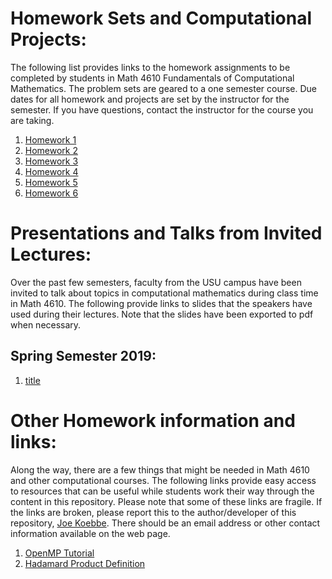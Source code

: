 # Homework Sets and Computational Projects:

The following list provides links to the homework assignments to be completed by students in Math 4610 Fundamentals of
Computational Mathematics. The problem sets are geared to a one semester course. Due dates for all homework and projects are
set by the instructor for the semester. If you have questions, contact the instructor for the course you are taking.

1. [Homework 1](https://jvkoebbe.github.io/math5610/homework/homework1)
2. [Homework 2](https://jvkoebbe.github.io/math5610/homework/homework2)
3. [Homework 3](https://jvkoebbe.github.io/math5610/homework/homework3)
4. [Homework 4](https://jvkoebbe.github.io/math5610/homework/homework4)
5. [Homework 5](https://jvkoebbe.github.io/math5610/homework/homework5)
6. [Homework 6](https://jvkoebbe.github.io/math5610/homework/homework6)

# Presentations and Talks from Invited Lectures:

Over the past few semesters, faculty from the USU campus have been invited to talk about topics in computational mathematics during 
class time in Math 4610. The following provide links to slides that the speakers have used during their lectures. Note that the slides
have been exported to pdf when necessary.

## Spring Semester 2019:

1. [title](https://jvkoebbe.github.io/math5610/homework/jiazhao.pdf)

# Other Homework information and links:

Along the way, there are a few things that might be needed in Math 4610 and other computational courses. The following links provide
easy access to resources that can be useful while students work their way through the content in this repository. Please note that some
of these links are fragile. If the links are broken, please report this to the author/developer of this repository,
[Joe Koebbe](http://www.math.usu.edu/~koebbe). There should be an email address or other contact information available on the web page.

1. [OpenMP Tutorial](https://computing.llnl.gov/tutorials/openMP/)
2. [Hadamard Product Definition](https://en.wikipedia.org/wiki/Hadamard_product_(matrices)/)

